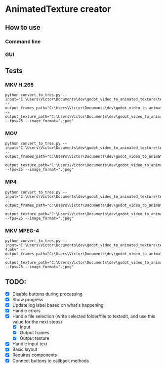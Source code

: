 # AnimatedTexture creator

## How to use

### Command line

### GUI

## Tests

### MKV H.265

    python convert_to_tres.py --input="C:\Users\Victor\Documents\dev\godot_video_to_animated_texture\tests\medias\big_buck_bunny_short_h265.mkv" --output_frames_path="C:\Users\Victor\Documents\dev\godot_video_to_animated_texture\tests\frames" --output_texture_path="C:\Users\Victor\Documents\dev\godot_video_to_animated_texture\tests\test_mkv_h265.tres" --fps=25 --image_format=".jpeg"

### MOV

    python convert_to_tres.py --input="C:\Users\Victor\Documents\dev\godot_video_to_animated_texture\tests\medias\big_buck_bunny_short.mov" --output_frames_path="C:\Users\Victor\Documents\dev\godot_video_to_animated_texture\tests\frames" --output_texture_path="C:\Users\Victor\Documents\dev\godot_video_to_animated_texture\tests\test_mov.tres" --fps=25 --image_format=".jpeg"

### MP4

    python convert_to_tres.py --input="C:\Users\Victor\Documents\dev\godot_video_to_animated_texture\tests\medias\big_buck_bunny_short.mp4" --output_frames_path="C:\Users\Victor\Documents\dev\godot_video_to_animated_texture\tests\frames" --output_texture_path="C:\Users\Victor\Documents\dev\godot_video_to_animated_texture\tests\test_mp4.tres" --fps=25 --image_format=".jpeg"

### MKV MPEG-4 

    python convert_to_tres.py --input="C:\Users\Victor\Documents\dev\godot_video_to_animated_texture\tests\medias\big_buck_bunny_short_MPEG-4.mkv" --output_frames_path="C:\Users\Victor\Documents\dev\godot_video_to_animated_texture\tests\frames" --output_texture_path="C:\Users\Victor\Documents\dev\godot_video_to_animated_texture\tests\test_mkv_mpeg4.tres" --fps=25 --image_format=".jpeg"

## TODO:

- [X] Disable buttons during processing
- [X] Show progress
- [X] Update log label based on what's happening
- [X] Handle errors
- [X] Handle file selection (write selected folder/file to textedit, and use this value for the next steps)
    - [X] Input
    - [X] Output frames
    - [X] Output texture
- [X] Handle input text 
- [X] Basic layout
- [X] Requires components
- [X] Connect buttons to callback methods